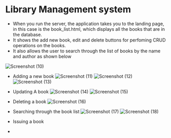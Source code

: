 # Library Management system
 - When you run the server, the application takes you to the landing page, in this case is the book_list.html, which displays all the books that are in the database.
- It shows the add new book, edit and delete buttons for perfoming CRUD operations on the books.
- It also allows the user to search through the list of books by the name and author as shown below

![Screenshot (10)](https://github.com/user-attachments/assets/24451433-0fc8-4ee8-9445-eab40227490f)
- Adding a new book
![Screenshot (11)](https://github.com/user-attachments/assets/c0641c24-f831-485d-aca9-9a8df90bb161)
![Screenshot (12)](https://github.com/user-attachments/assets/8e838dc2-48cb-44b5-abde-7255cb4276f7)
![Screenshot (13)](https://github.com/user-attachments/assets/cc0ad0d7-e288-42f9-b0a4-53b7e6c56a1a)

- Updating A book
![Screenshot (14)](https://github.com/user-attachments/assets/f2bdd20a-16af-44a5-833c-04c7edf5aa74)
![Screenshot (15)](https://github.com/user-attachments/assets/d2372ba4-818b-4911-ad1c-0232446416d9) 

- Deleting a book
![Screenshot (16)](https://github.com/user-attachments/assets/15f9f144-6ded-4cf2-88f9-bf5994d00bc4) 

- Searching through the book list
![Screenshot (17)](https://github.com/user-attachments/assets/395b1726-1ed0-4af3-b268-0d93d4e559ac)
![Screenshot (18)](https://github.com/user-attachments/assets/744c891f-06f1-4d94-ade5-73ac365dce0d)

- Issuing a book
- 


